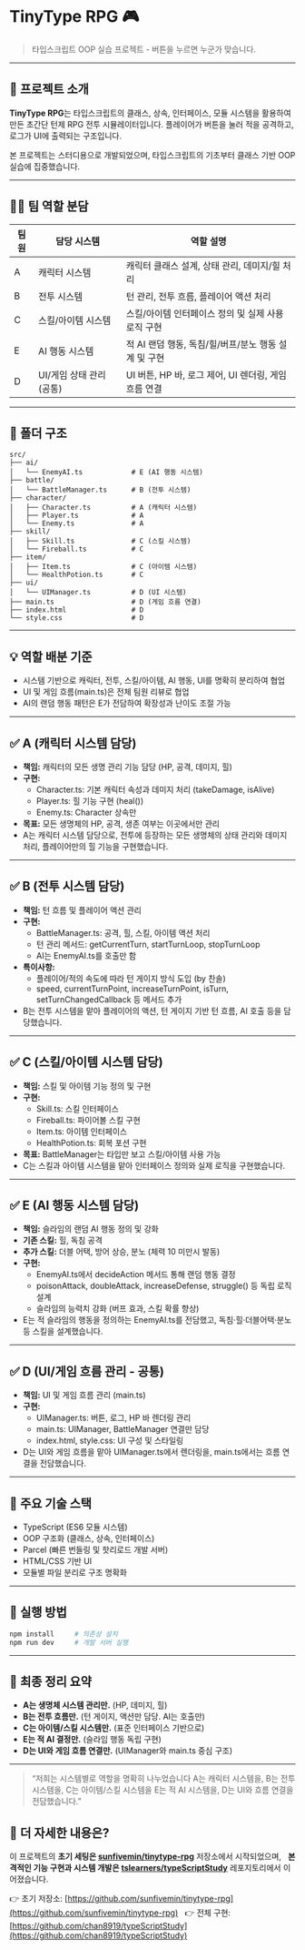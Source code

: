 # **TinyType RPG 🎮**

> 타입스크립트 OOP 실습 프로젝트 - 버튼을 누르면 누군가 맞습니다.

---

## 👾 프로젝트 소개

**TinyType RPG**는 타입스크립트의 클래스, 상속, 인터페이스, 모듈 시스템을 활용하여 만든 초간단 턴제 RPG 전투 시뮬레이터입니다. 플레이어가 버튼을 눌러 적을 공격하고, 로그가 UI에 출력되는 구조입니다.

본 프로젝트는 스터디용으로 개발되었으며, 타입스크립트의 기초부터 클래스 기반 OOP 실습에 집중했습니다.

---

## 🧑‍💻 팀 역할 분담

|**팀원**|**담당 시스템**|**역할 설명**|
|---|---|---|
|A|캐릭터 시스템|캐릭터 클래스 설계, 상태 관리, 데미지/힐 처리|
|B|전투 시스템|턴 관리, 전투 흐름, 플레이어 액션 처리|
|C|스킬/아이템 시스템|스킬/아이템 인터페이스 정의 및 실제 사용 로직 구현|
|E|AI 행동 시스템|적 AI 랜덤 행동, 독침/힐/버프/분노 행동 설계 및 구현|
|D|UI/게임 상태 관리 (공통)|UI 버튼, HP 바, 로그 제어, UI 렌더링, 게임 흐름 연결|

---

## 📂 폴더 구조

```
src/
├── ai/
│   └── EnemyAI.ts            # E (AI 행동 시스템)
├── battle/
│   └── BattleManager.ts      # B (전투 시스템)
├── character/
│   ├── Character.ts          # A (캐릭터 시스템)
│   ├── Player.ts             # A
│   └── Enemy.ts              # A
├── skill/
│   ├── Skill.ts              # C (스킬 시스템)
│   └── Fireball.ts           # C
├── item/
│   ├── Item.ts               # C (아이템 시스템)
│   └── HealthPotion.ts       # C
├── ui/
│   └── UIManager.ts          # D (UI 시스템)
├── main.ts                   # D (게임 흐름 연결)
├── index.html                # D
└── style.css                 # D
```

---

## 💡 역할 배분 기준

- 시스템 기반으로 캐릭터, 전투, 스킬/아이템, AI 행동, UI를 명확히 분리하여 협업
- UI 및 게임 흐름(main.ts)은 전체 팀원 리뷰로 협업
- AI의 랜덤 행동 패턴은 E가 전담하여 확장성과 난이도 조절 가능

---

## ✅ A (캐릭터 시스템 담당)

- **책임:** 캐릭터의 모든 생명 관리 기능 담당 (HP, 공격, 데미지, 힐)
- **구현:**
    - Character.ts: 기본 캐릭터 속성과 데미지 처리 (takeDamage, isAlive)
    - Player.ts: 힐 기능 구현 (heal())
    - Enemy.ts: Character 상속만
- **목표:** 모든 생명체의 HP, 공격, 생존 여부는 이곳에서만 관리
- A는 캐릭터 시스템 담당으로, 전투에 등장하는 모든 생명체의 상태 관리와 데미지 처리, 플레이어만의 힐 기능을 구현했습니다.
---

## ✅ B (전투 시스템 담당)
- **책임:** 턴 흐름 및 플레이어 액션 관리
- **구현:**
    - BattleManager.ts: 공격, 힐, 스킬, 아이템 액션 처리
    - 턴 관리 메서드: getCurrentTurn, startTurnLoop, stopTurnLoop
    - AI는 EnemyAI.ts를 호출만 함
- **특이사항:**
    - 플레이어/적의 속도에 따라 턴 게이지 방식 도입 (by 찬솔)
    - speed, currentTurnPoint, increaseTurnPoint, isTurn, setTurnChangedCallback 등 메서드 추가
- B는 전투 시스템을 맡아 플레이어의 액션, 턴 게이지 기반 턴 흐름, AI 호출 등을 담당했습니다.

---

## ✅ C (스킬/아이템 시스템 담당)

- **책임:** 스킬 및 아이템 기능 정의 및 구현
- **구현:**
    - Skill.ts: 스킬 인터페이스
    - Fireball.ts: 파이어볼 스킬 구현
    - Item.ts: 아이템 인터페이스
    - HealthPotion.ts: 회복 포션 구현
- **목표:** BattleManager는 타입만 보고 스킬/아이템 사용 가능
- C는 스킬과 아이템 시스템을 맡아 인터페이스 정의와 실제 로직을 구현했습니다.

---

## ✅ E (AI 행동 시스템 담당)

- **책임:** 슬라임의 랜덤 AI 행동 정의 및 강화
- **기존 스킬:** 힐, 독침 공격
- **추가 스킬:** 더블 어택, 방어 상승, 분노 (체력 10 미만시 발동)
- **구현:**
    - EnemyAI.ts에서 decideAction 메서드 통해 랜덤 행동 결정
    - poisonAttack, doubleAttack, increaseDefense, struggle() 등 독립 로직 설계
    - 슬라임의 능력치 강화 (버프 효과, 스킬 확률 향상)
- E는 적 슬라임의 행동을 정의하는 EnemyAI.ts를 전담했고, 독침·힐·더블어택·분노 등 스킬을 설계했습니다.

---

## ✅ D (UI/게임 흐름 관리 - 공통)

- **책임:** UI 및 게임 흐름 관리 (main.ts)
- **구현:**
    - UIManager.ts: 버튼, 로그, HP 바 렌더링 관리
    - main.ts: UIManager, BattleManager 연결만 담당
    - index.html, style.css: UI 구성 및 스타일링
- D는 UI와 게임 흐름을 맡아 UIManager.ts에서 렌더링을, main.ts에서는 흐름 연결을 전담했습니다.

---

## 🧩 주요 기술 스택

- TypeScript (ES6 모듈 시스템)
- OOP 구조화 (클래스, 상속, 인터페이스)
- Parcel (빠른 번들링 및 핫리로드 개발 서버)
- HTML/CSS 기반 UI
- 모듈별 파일 분리로 구조 명확화

---

## 🚀 실행 방법

```bash
npm install     # 의존성 설치
npm run dev     # 개발 서버 실행
```

---

## 💬 최종 정리 요약

- **A는 생명체 시스템 관리만.** (HP, 데미지, 힐)
- **B는 전투 흐름만.** (턴 게이지, 액션만 담당. AI는 호출만)
- **C는 아이템/스킬 시스템만.** (표준 인터페이스 기반으로)
- **E는 적 AI 결정만.** (슬라임 행동 독립 구현)
- **D는 UI와 게임 흐름 연결만.** (UIManager와 main.ts 중심 구조)

---

> “저희는 시스템별로 역할을 명확히 나누었습니다
> A는 캐릭터 시스템을, B는 전투 시스템을, C는 아이템/스킬 시스템을
> E는 적 AI 시스템을, D는 UI와 흐름 연결을 전담했습니다.”


## 🔗 더 자세한 내용은?

이 프로젝트의 **초기 세팅은 [sunfivemin/tinytype-rpg](https://github.com/sunfivemin/tinytype-rpg)** 저장소에서 시작되었으며,  
**본격적인 기능 구현과 시스템 개발은 [tslearners/typeScriptStudy](https://github.com/chan8919/typeScriptStudy)** 레포지토리에서 이어졌습니다.

👉 초기 저장소: [https://github.com/sunfivemin/tinytype-rpg](https://github.com/sunfivemin/tinytype-rpg)  
👉 전체 구현: [https://github.com/chan8919/typeScriptStudy](https://github.com/chan8919/typeScriptStudy)
